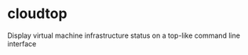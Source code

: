 cloudtop
========

Display virtual machine infrastructure status on a top-like command line interface